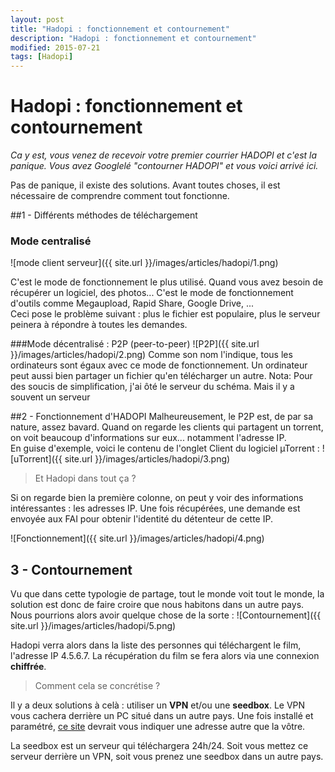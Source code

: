 ```yaml
---
layout: post
title: "Hadopi : fonctionnement et contournement"
description: "Hadopi : fonctionnement et contournement"
modified: 2015-07-21
tags: [Hadopi]
---
```


# Hadopi : fonctionnement et contournement

*Ca y est, vous venez de recevoir votre premier courrier HADOPI et c'est la panique.
Vous avez Googlelé "contourner HADOPI" et vous voici arrivé ici.*

Pas de panique, il existe des solutions.
Avant toutes choses, il est nécessaire de comprendre comment tout fonctionne.

##1 - Différents méthodes de téléchargement

### Mode centralisé

![mode client serveur]({{ site.url }}/images/articles/hadopi/1.png)

C'est le mode de fonctionnement le plus utilisé. Quand vous avez besoin de récupérer un logiciel, des photos... C'est le mode de fonctionnement d'outils comme Megaupload, Rapid Share, Google Drive, ...  
Ceci pose le problème suivant : plus le fichier est populaire, plus le serveur peinera à répondre à toutes les demandes.


###Mode décentralisé : P2P (peer-to-peer)
![P2P]({{ site.url }}/images/articles/hadopi/2.png)
Comme son nom l'indique, tous les ordinateurs sont égaux avec ce mode de fonctionnement. Un ordinateur peut aussi bien partager un fichier qu'en télécharger un autre.
Nota: Pour des soucis de simplification, j'ai ôté le serveur du schéma. Mais il y a souvent un serveur


##2 - Fonctionnement d'HADOPI
Malheureusement, le P2P est, de par sa nature, assez bavard. Quand on regarde les clients qui partagent un torrent, on voit beaucoup d'informations sur eux... notamment l'adresse IP.  
En guise d'exemple, voici le contenu de l'onglet Client du logiciel µTorrent :
![uTorrent]({{ site.url }}/images/articles/hadopi/3.png)

>Et Hadopi dans tout ça ?

Si on regarde bien la première colonne, on peut y voir des informations intéressantes : les adresses IP. Une fois récupérées, une demande est envoyée aux FAI pour obtenir l'identité du détenteur de cette IP.

![Fonctionnement]({{ site.url }}/images/articles/hadopi/4.png)


## 3 - Contournement
Vu que dans cette typologie de partage, tout le monde voit tout le monde, la solution est donc de faire croire que nous habitons dans un autre pays.  
Nous pourrions alors avoir quelque chose de la sorte :
![Contournement]({{ site.url }}/images/articles/hadopi/5.png)

Hadopi verra alors dans la liste des personnes qui téléchargent le film, l'adresse IP 4.5.6.7. La récupération du film se fera alors via une connexion **chiffrée**.

>Comment cela se concrétise ?

Il y a deux solutions à celà : utiliser un **VPN** et/ou une **seedbox**.
Le VPN vous cachera derrière un PC situé dans un autre pays. Une fois installé et paramétré, [ce site](http://www.ip-adress.com/) devrait vous indiquer une adresse autre que la vôtre.

La seedbox est un serveur qui téléchargera 24h/24. Soit vous mettez ce serveur derrière un VPN, soit vous prenez une seedbox dans un autre pays.